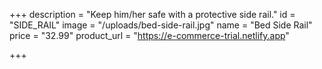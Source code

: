+++
description = "Keep him/her safe with a protective side rail."
id = "SIDE_RAIL"
image = "/uploads/bed-side-rail.jpg"
name = "Bed Side Rail"
price = "32.99"
product_url = "https://e-commerce-trial.netlify.app"

+++
